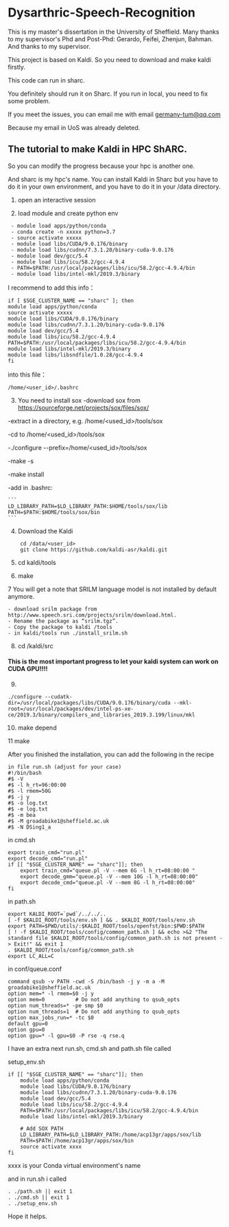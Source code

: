 # Dysarthric-Speech-Recognition
This is my master's dissertation in the University of Sheffield.
Many thanks to my supervisor's Phd and Post-Phd: Gerardo, Feifei, Zhenjun, Bahman. 
And thanks to my supervisor. 

This project is based on Kaldi. So you need to download and make kaldi firstly.

This code can run in sharc.

You definitely should run it on Sharc. If you run in local, you need to fix some problem.

If you meet the issues, you can email me with email germany-tum@qq.com

Because my email in UoS was already deleted.

## The tutorial to make Kaldi in HPC ShARC. 
So you can modify the progress because your hpc is another one.

And sharc is my hpc's name. You can install Kaldi in Sharc but you have to do it in your own environment, and you have to do it in your /data directory.

1. open an interactive session

2. load module and create python env
```
 - module load apps/python/conda
 - conda create -n xxxxx python=3.7
 - source activate xxxxx
 - module load libs/CUDA/9.0.176/binary
 - module load libs/cudnn/7.3.1.20/binary-cuda-9.0.176
 - module load dev/gcc/5.4
 - module load libs/icu/58.2/gcc-4.9.4
 - PATH=$PATH:/usr/local/packages/libs/icu/58.2/gcc-4.9.4/bin
 - module load libs/intel-mkl/2019.3/binary 
```
I recommend to add this info：
```
if [ $SGE_CLUSTER_NAME == "sharc" ]; then
module load apps/python/conda
source activate xxxxx
module load libs/CUDA/9.0.176/binary
module load libs/cudnn/7.3.1.20/binary-cuda-9.0.176
module load dev/gcc/5.4
module load libs/icu/58.2/gcc-4.9.4
PATH=$PATH:/usr/local/packages/libs/icu/58.2/gcc-4.9.4/bin
module load libs/intel-mkl/2019.3/binary 
module load libs/libsndfile/1.0.28/gcc-4.9.4
fi
```
into this file：
```
/home/<user_id>/.bashrc
```

3. You need to install sox 
-download sox from https://sourceforge.net/projects/sox/files/sox/

-extract in a directory, e.g. /home/<used_id>/tools/sox

-cd to /home/<used_id>/tools/sox

-./configure --prefix=/home/<used_id>/tools/sox

-make -s

-make install

-add in .bashrc:
    
    ```
    LD_LIBRARY_PATH=$LD_LIBRARY_PATH:$HOME/tools/sox/lib
    PATH=$PATH:$HOME/tools/sox/bin
    ```
    
4. Download the Kaldi

```
    cd /data/<user_id>
    git clone https://github.com/kaldi-asr/kaldi.git
```

5. cd kaldi/tools

6. make

7  You will get a note that SRILM language model is not installed by default anymore.
    
    - download srilm package from http://www.speech.sri.com/projects/srilm/download.html.
    - Rename the package as “srilm.tgz”.
    - Copy the package to kaldi /tools
    - in kaldi/tools run ./install_srilm.sh

8. cd /kaldi/src

#### This is the most important progress to let your kaldi system can work on CUDA GPU!!!!

9. 
```
./configure --cudatk-dir=/usr/local/packages/libs/CUDA/9.0.176/binary/cuda --mkl-root=/usr/local/packages/dev/intel-ps-xe-ce/2019.3/binary/compilers_and_libraries_2019.3.199/linux/mkl
```
10. make depend

11 make

After you finished the installation, you can add the following in the recipe

```
in file run.sh (adjust for your case)
#!/bin/bash
#$ -V
#$ -l h_rt=96:00:00
#$ -l rmem=50G
#$ -j y
#$ -o log.txt
#$ -e log.txt
#$ -m bea
#$ -M groadabike1@sheffield.ac.uk
#$ -N DSing1_a
```

in cmd.sh
```
export train_cmd="run.pl"
export decode_cmd="run.pl"
if [[ "$SGE_CLUSTER_NAME" == "sharc"]]; then
    export train_cmd="queue.pl -V --mem 6G -l h_rt=08:00:00 "
    export decode_gmm="queue.pl -V --mem 10G -l h_rt=08:00:00"
    export decode_cmd="queue.pl -V --mem 8G -l h_rt=08:00:00"
fi
```

in path.sh

```
export KALDI_ROOT=`pwd`/../../..
[ -f $KALDI_ROOT/tools/env.sh ] && . $KALDI_ROOT/tools/env.sh
export PATH=$PWD/utils/:$KALDI_ROOT/tools/openfst/bin:$PWD:$PATH
[ ! -f $KALDI_ROOT/tools/config/common_path.sh ] && echo >&2 "The standard file $KALDI_ROOT/tools/config/common_path.sh is not present -> Exit!" && exit 1
. $KALDI_ROOT/tools/config/common_path.sh
export LC_ALL=C
```

in conf/queue.conf

```
command qsub -v PATH -cwd -S /bin/bash -j y -m a -M groadabike1@sheffield.ac.uk
option mem=* -l rmem=$0 -j y
option mem=0          # Do not add anything to qsub_opts
option num_threads=* -pe smp $0
option num_threads=1  # Do not add anything to qsub_opts
option max_jobs_run=* -tc $0
default gpu=0
option gpu=0
option gpu=* -l gpu=$0 -P rse -q rse.q
```

I have an extra next run.sh, cmd.sh and path.sh file called

setup_env.sh

```
if [[ "$SGE_CLUSTER_NAME" == "sharc"]]; then
    module load apps/python/conda
    module load libs/CUDA/9.0.176/binary
    module load libs/cudnn/7.3.1.20/binary-cuda-9.0.176
    module load dev/gcc/5.4
    module load libs/icu/58.2/gcc-4.9.4
    PATH=$PATH:/usr/local/packages/libs/icu/58.2/gcc-4.9.4/bin
    module load libs/intel-mkl/2019.3/binary

    # Add SOX PATH
    LD_LIBRARY_PATH=$LD_LIBRARY_PATH:/home/acp13gr/apps/sox/lib
    PATH=$PATH:/home/acp13gr/apps/sox/bin
    source activate xxxx
fi
```

xxxx is your Conda virtual environment's name

and in run.sh i called

```
. ./path.sh || exit 1
. ./cmd.sh || exit 1
. ./setup_env.sh
```

Hope it helps.

